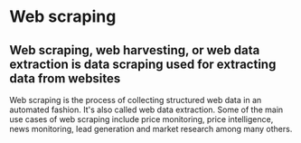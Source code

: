 # Web scraping

## Web scraping, web harvesting, or web data extraction is data scraping used for extracting data from websites

Web scraping is the process of collecting structured web data in an automated fashion. It's also called web data extraction. Some of the main use cases of web scraping include price monitoring, price intelligence, news monitoring, lead generation and market research among many others.
